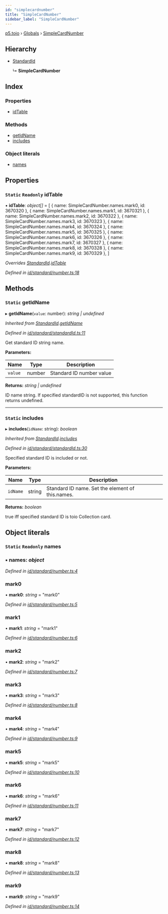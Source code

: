```yaml
---
id: "simplecardnumber"
title: "SimpleCardNumber"
sidebar_label: "SimpleCardNumber"
---
```


[p5.toio](../index.md) › [Globals](../globals.md) › [SimpleCardNumber](simplecardnumber.md)

## Hierarchy

* [StandardId](standardid.md)

  ↳ **SimpleCardNumber**

## Index

### Properties

* [idTable](simplecardnumber.md#static-readonly-idtable)

### Methods

* [getIdName](simplecardnumber.md#static-getidname)
* [includes](simplecardnumber.md#static-includes)

### Object literals

* [names](simplecardnumber.md#static-readonly-names)

## Properties

### `Static` `Readonly` idTable

▪ **idTable**: *object[]* = [
    { name: SimpleCardNumber.names.mark0, id: 3670320 },
    { name: SimpleCardNumber.names.mark1, id: 3670321 },
    { name: SimpleCardNumber.names.mark2, id: 3670322 },
    { name: SimpleCardNumber.names.mark3, id: 3670323 },
    { name: SimpleCardNumber.names.mark4, id: 3670324 },
    { name: SimpleCardNumber.names.mark5, id: 3670325 },
    { name: SimpleCardNumber.names.mark6, id: 3670326 },
    { name: SimpleCardNumber.names.mark7, id: 3670327 },
    { name: SimpleCardNumber.names.mark8, id: 3670328 },
    { name: SimpleCardNumber.names.mark9, id: 3670329 },
  ]

*Overrides [StandardId](standardid.md).[idTable](standardid.md#static-protected-readonly-idtable)*

*Defined in [id/standard/number.ts:18](https://github.com/tetunori/p5.toio/blob/ef4c5ff/src/id/standard/number.ts#L18)*

## Methods

### `Static` getIdName

▸ **getIdName**(`value`: number): *string | undefined*

*Inherited from [StandardId](standardid.md).[getIdName](standardid.md#static-getidname)*

*Defined in [id/standard/standardId.ts:11](https://github.com/tetunori/p5.toio/blob/ef4c5ff/src/id/standard/standardId.ts#L11)*

Get standard ID string name.

**Parameters:**

Name | Type | Description |
------ | ------ | ------ |
`value` | number | Standard ID number value  |

**Returns:** *string | undefined*

ID name string. If specified standardID is not supported, this function returns undefined.

___

### `Static` includes

▸ **includes**(`idName`: string): *boolean*

*Inherited from [StandardId](standardid.md).[includes](standardid.md#static-includes)*

*Defined in [id/standard/standardId.ts:30](https://github.com/tetunori/p5.toio/blob/ef4c5ff/src/id/standard/standardId.ts#L30)*

Specified standard ID is included or not.

**Parameters:**

Name | Type | Description |
------ | ------ | ------ |
`idName` | string | Standard ID name. Set the element of this.names.  |

**Returns:** *boolean*

true iff specified standard ID is toio Collection card.

## Object literals

### `Static` `Readonly` names

### ▪ **names**: *object*

*Defined in [id/standard/number.ts:4](https://github.com/tetunori/p5.toio/blob/ef4c5ff/src/id/standard/number.ts#L4)*

###  mark0

• **mark0**: *string* = "mark0"

*Defined in [id/standard/number.ts:5](https://github.com/tetunori/p5.toio/blob/ef4c5ff/src/id/standard/number.ts#L5)*

###  mark1

• **mark1**: *string* = "mark1"

*Defined in [id/standard/number.ts:6](https://github.com/tetunori/p5.toio/blob/ef4c5ff/src/id/standard/number.ts#L6)*

###  mark2

• **mark2**: *string* = "mark2"

*Defined in [id/standard/number.ts:7](https://github.com/tetunori/p5.toio/blob/ef4c5ff/src/id/standard/number.ts#L7)*

###  mark3

• **mark3**: *string* = "mark3"

*Defined in [id/standard/number.ts:8](https://github.com/tetunori/p5.toio/blob/ef4c5ff/src/id/standard/number.ts#L8)*

###  mark4

• **mark4**: *string* = "mark4"

*Defined in [id/standard/number.ts:9](https://github.com/tetunori/p5.toio/blob/ef4c5ff/src/id/standard/number.ts#L9)*

###  mark5

• **mark5**: *string* = "mark5"

*Defined in [id/standard/number.ts:10](https://github.com/tetunori/p5.toio/blob/ef4c5ff/src/id/standard/number.ts#L10)*

###  mark6

• **mark6**: *string* = "mark6"

*Defined in [id/standard/number.ts:11](https://github.com/tetunori/p5.toio/blob/ef4c5ff/src/id/standard/number.ts#L11)*

###  mark7

• **mark7**: *string* = "mark7"

*Defined in [id/standard/number.ts:12](https://github.com/tetunori/p5.toio/blob/ef4c5ff/src/id/standard/number.ts#L12)*

###  mark8

• **mark8**: *string* = "mark8"

*Defined in [id/standard/number.ts:13](https://github.com/tetunori/p5.toio/blob/ef4c5ff/src/id/standard/number.ts#L13)*

###  mark9

• **mark9**: *string* = "mark9"

*Defined in [id/standard/number.ts:14](https://github.com/tetunori/p5.toio/blob/ef4c5ff/src/id/standard/number.ts#L14)*
